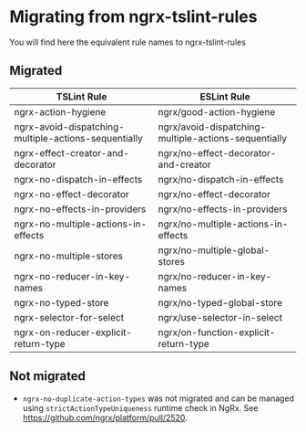 # Migrating from ngrx-tslint-rules

You will find here the equivalent rule names to ngrx-tslint-rules

## Migrated

| TSLint Rule                                          | ESLint Rule                                          |
| ---------------------------------------------------- | ---------------------------------------------------- |
| ngrx-action-hygiene                                  | ngrx/good-action-hygiene                             |
| ngrx-avoid-dispatching-multiple-actions-sequentially | ngrx/avoid-dispatching-multiple-actions-sequentially |
| ngrx-effect-creator-and-decorator                    | ngrx/no-effect-decorator-and-creator                 |
| ngrx-no-dispatch-in-effects                          | ngrx/no-dispatch-in-effects                          |
| ngrx-no-effect-decorator                             | ngrx/no-effect-decorator                             |
| ngrx-no-effects-in-providers                         | ngrx/no-effects-in-providers                         |
| ngrx-no-multiple-actions-in-effects                  | ngrx/no-multiple-actions-in-effects                  |
| ngrx-no-multiple-stores                              | ngrx/no-multiple-global-stores                       |
| ngrx-no-reducer-in-key-names                         | ngrx/no-reducer-in-key-names                         |
| ngrx-no-typed-store                                  | ngrx/no-typed-global-store                           |
| ngrx-selector-for-select                             | ngrx/use-selector-in-select                          |
| ngrx-on-reducer-explicit-return-type                 | ngrx/on-function-explicit-return-type                |

## Not migrated

- `ngrx-no-duplicate-action-types` was not migrated and can be managed using `strictActionTypeUniqueness` runtime check in NgRx. See https://github.com/ngrx/platform/pull/2520.
